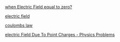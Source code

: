 [when Electric Field equal to zero?](https://www.youtube.com/watch?v=BWOT8gF6YC8)

[electric field](https://www.youtube.com/playlist?list=PLWFlMBumSLSYWNICdwrkv_NdnvbFEsp9h)

[coulombs law](https://www.youtube.com/watch?v=kCp5yYjo9zE)

[electric Field Due To Point Charges - Physics Problems](https://www.youtube.com/watch?v=V9RLc9EX1so&t=2480s)


